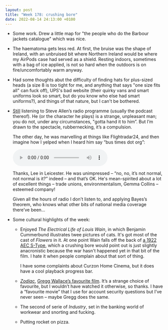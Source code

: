 ```yaml
---
layout: post
title: "Week 178: crushing bore"
date: 2022-08-14 24:13:00 +0100
---
```


- Some work. Drew a little map for "the people who do the Barbour jackets catalogue" which was nice.

- The haematoma gets less red. At first, the bruise was the shape of Ireland, with an unbruised bit where Northern Ireland would be where my AirPods case had served as a shield. Resting indoors, sometimes with a bag of ice applied, is not so hard when the outdoors is on fire/uncomfortably warm anyway.

- Had some thoughts abut the difficulty of finding hats for plus-sized heads (a size 8 is too tight for me, and anything that says "one size fits all" can fuck off),
  UPS's bad website (their quirky vans and smart uniforms look so smart, but do you know who else had smart uniforms?),
  and things of that nature, but I can't be bothered.

- [Still](/2021/10/week-136) listening to Steve Allen’s radio programme (usually the podcast thereof).
  He (or the character he plays) is a strange, unpleasant man; you do not, under any circumstances, "gotta hand it to him”.
  But I’m drawn to the spectacle, rubbernecking, it’s a compulsion.

  The other day, he was marvelling at things like Flightradar24, and then imagine how I yelped when I heard him say “bus times dot org”:

  <audio controls preload="metadata" src="https://joshuagoodw.in/media/allen.mp3"></audio>

  Thanks, Lee in Leicester. He was unimpressed – “no, no, it’s not normal, not normal is it?” indeed – and that’s OK. He's mean-spirited about a lot of excellent things – trade unions, environmentalism, Gemma Collins – esteemed company!

  Given all the hours of radio I don’t listen to, and applying Bayes’s theorem, who knows what other bits of national media coverage there’ve been...

- Some cultural highlights of the week:

  - Enjoyed _The Electrical Life of Louis Wain_, in which Benjamin Cummerbund illustrates twee pictures of cats. It's got most of the cast of <cite>Flowers</cite> in it. At one point Wain falls off the back of [a 1922 AEC S-Type](https://www.bonhams.com/auctions/22201/lot/1243/), which a crushing bore would point out is just slightly anacronistic because the war hasn't happened yet in that bit of the film. I hate it when people complain about that sort of thing.

    I have some complaints about Curzon Home Cinema, but it does have a cool playback progress bar.

  - [<cite>Zodiac</cite>](https://www.bbc.co.uk/programmes/b00zmc8r), [Gregg Wallace’s favourite film](https://twitter.com/thethirdhan/status/1550174229668265984 "about the Zodiac Killer"). It’s a strange choice of favourite, but I wouldn’t have watched it otherwise, so thanks. I have a “favourite movie” that I use for account security questions but I’ve never seen – maybe Gregg does the same. 

  - The second of serie of <cite>Industry</cite>, set in the banking world of workwear and snorting and fucking.

   - Putting rocket on pizza.
